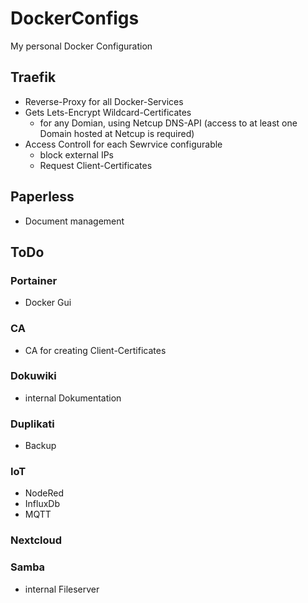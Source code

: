 # DockerConfigs
My personal Docker Configuration
## Traefik
- Reverse-Proxy for all Docker-Services
- Gets Lets-Encrypt Wildcard-Certificates 
  - for any Domian, using Netcup DNS-API (access to at least one Domain hosted at Netcup is required)
- Access Controll for each Sewrvice configurable
  - block external IPs 
  - Request Client-Certificates
## Paperless
- Document management

## ToDo
### Portainer
- Docker Gui
### CA
- CA for creating Client-Certificates
### Dokuwiki
- internal Dokumentation
### Duplikati
- Backup
### IoT
- NodeRed
- InfluxDb
- MQTT
### Nextcloud
### Samba
- internal Fileserver

